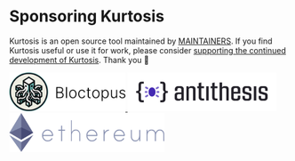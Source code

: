 Sponsoring Kurtosis
========================

Kurtosis is an open source tool maintained by [MAINTAINERS](./MAINTAINERS.md). If you find Kurtosis useful or use it for work, please consider [supporting the continued development of Kurtosis](https://github.com/sponsors/tedim52). Thank you 🙏 

<p>
  <a href="https://www.bloctopus.io/">
    <picture>
      <source media="(prefers-color-scheme: dark)" srcset="https://raw.githubusercontent.com/tedim52/.github/refs/heads/main/content/sponsors/bloctopus-dark.png"></source>
      <img alt="bloctopus logo" src="https://raw.githubusercontent.com/tedim52/.github/refs/heads/main/content/sponsors/bloctopus-light.png" width="auto" height="70"></img>
    </picture>
  </a>
  <a href="https://antithesis.com/">
    <picture>
      <source media="(prefers-color-scheme: dark)" srcset="https://raw.githubusercontent.com/tedim52/.github/refs/heads/main/content/sponsors/antithesis-dark.svg"></source>
      <img alt="antithesis logo" src="https://raw.githubusercontent.com/tedim52/.github/refs/heads/main/content/sponsors/antithesis-light.svg" width="auto" height="70"></img>
    </picture>
  </a>
  <a href="https://ethereum.foundation/">
    <picture>
      <source media="(prefers-color-scheme: dark)" srcset="https://raw.githubusercontent.com/tedim52/.github/refs/heads/main/content/sponsors/ethereum.png"></source>
      <img alt="ethereum logo" src="https://raw.githubusercontent.com/tedim52/.github/refs/heads/main/content/sponsors/ethereum.png" width="auto" height="70"></img>
    </picture>
  </a>

</p>
 